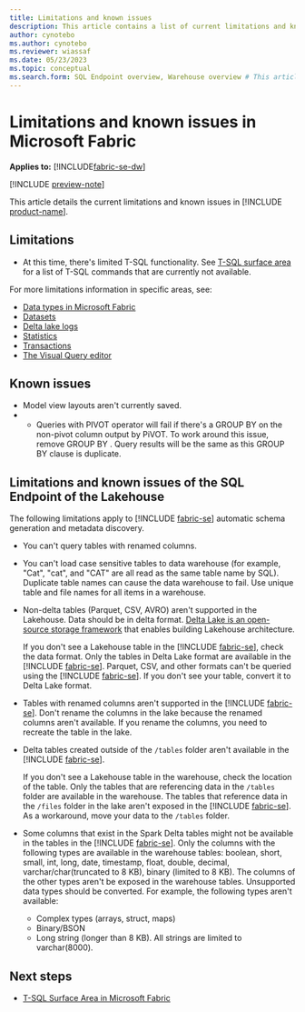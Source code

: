 ```yaml
---
title: Limitations and known issues
description: This article contains a list of current limitations and known issues in Microsoft Fabric.
author: cynotebo
ms.author: cynotebo
ms.reviewer: wiassaf
ms.date: 05/23/2023
ms.topic: conceptual
ms.search.form: SQL Endpoint overview, Warehouse overview # This article's title should not change. If so, contact engineering.
---
```

# Limitations and known issues in Microsoft Fabric

**Applies to:** [!INCLUDE[fabric-se-dw](includes/applies-to-version/fabric-se-and-dw.md)]

[!INCLUDE [preview-note](../includes/preview-note.md)]

This article details the current limitations and known issues in [!INCLUDE [product-name](../includes/product-name.md)].

## Limitations

- At this time, there's limited T-SQL functionality. See [T-SQL surface area](tsql-surface-area.md) for a list of T-SQL commands that are currently not available.

For more limitations information in specific areas, see:

- [Data types in Microsoft Fabric](data-types.md)
- [Datasets](datasets.md#limitations)
- [Delta lake logs](query-delta-lake-logs.md#limitations)
- [Statistics](statistics.md#limitations)
- [Transactions](transactions.md#limitations)
- [The Visual Query editor](visual-query-editor.md#limitations-with-visual-query-editor)

## Known issues

- Model view layouts aren't currently saved.
- - Queries with PIVOT operator will fail if there's a GROUP BY on the non-pivot column output by PiVOT. To work around this issue, remove GROUP BY <non-pivot column>.  Query results will be the same as this GROUP BY clause is duplicate. 

## Limitations and known issues of the SQL Endpoint of the Lakehouse

The following limitations apply to [!INCLUDE [fabric-se](includes/fabric-se.md)] automatic schema generation and metadata discovery.

- You can't query tables with renamed columns.

- You can't load case sensitive tables to data warehouse (for example, "Cat", "cat", and "CAT" are all read as the same table name by SQL). Duplicate table names can cause the data warehouse to fail. Use unique table and file names for all items in a warehouse.

- Non-delta tables (Parquet, CSV, AVRO) aren't supported in the Lakehouse. Data should be in delta format. [Delta Lake is an open-source storage framework](https://delta.io/) that enables building Lakehouse architecture.

   If you don't see a Lakehouse table in the [!INCLUDE [fabric-se](includes/fabric-se.md)], check the data format. Only the tables in Delta Lake format are available in the [!INCLUDE [fabric-se](includes/fabric-se.md)]. Parquet, CSV, and other formats can't be queried using the [!INCLUDE [fabric-se](includes/fabric-se.md)]. If you don't see your table, convert it to Delta Lake format. 

- Tables with renamed columns aren't supported in the [!INCLUDE [fabric-se](includes/fabric-se.md)]. Don't rename the columns in the lake because the renamed columns aren't available. If you rename the columns, you need to recreate the table in the lake.

- Delta tables created outside of the `/tables` folder aren't available in the [!INCLUDE [fabric-se](includes/fabric-se.md)].

   If you don't see a Lakehouse table in the warehouse, check the location of the table. Only the tables that are referencing data in the `/tables` folder are available in the warehouse. The tables that reference data in the `/files` folder in the lake aren't exposed in the [!INCLUDE [fabric-se](includes/fabric-se.md)]. As a workaround, move your data to the `/tables` folder.

- Some columns that exist in the Spark Delta tables might not be available in the tables in the [!INCLUDE [fabric-se](includes/fabric-se.md)]. Only the columns with the following types are available in the warehouse tables: boolean, short, small, int, long, date, timestamp, float, double, decimal, varchar/char(truncated to 8 KB), binary (limited to 8 KB). The columns of the other types aren't be exposed in the warehouse tables. Unsupported data types should be converted. For example, the following types aren't available:

   - Complex types (arrays, struct, maps)
   - Binary/BSON
   - Long string (longer than 8 KB). All strings are limited to varchar(8000).

## Next steps

- [T-SQL Surface Area in Microsoft Fabric](tsql-surface-area.md)
